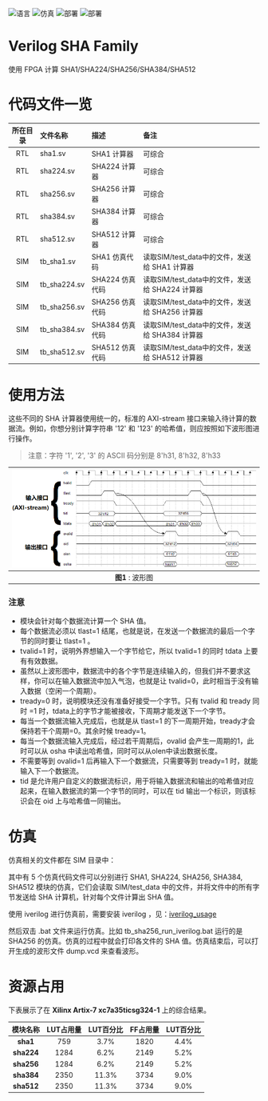 ![语言](https://img.shields.io/badge/语言-systemverilog_(IEEE1800_2005)-CAD09D.svg) ![仿真](https://img.shields.io/badge/仿真-iverilog-green.svg) ![部署](https://img.shields.io/badge/部署-quartus-blue.svg) ![部署](https://img.shields.io/badge/部署-vivado-FF1010.svg)

Verilog SHA Family
===========================

使用 FPGA 计算 SHA1/SHA224/SHA256/SHA384/SHA512



# 代码文件一览

| 所在目录 | 文件名称 | 描述    | 备注   |
| :---: | :--- | :--- | :--- |
| RTL | sha1.sv | SHA1 计算器 | 可综合 |
| RTL | sha224.sv | SHA224 计算器 | 可综合 |
| RTL | sha256.sv | SHA256 计算器 | 可综合 |
| RTL | sha384.sv | SHA384 计算器 | 可综合 |
| RTL | sha512.sv | SHA512 计算器 | 可综合 |
| SIM | tb_sha1.sv | SHA1 仿真代码 | 读取SIM/test_data中的文件，发送给 SHA1 计算器 |
| SIM | tb_sha224.sv | SHA224 仿真代码 | 读取SIM/test_data中的文件，发送给 SHA224 计算器 |
| SIM | tb_sha256.sv | SHA256 仿真代码 | 读取SIM/test_data中的文件，发送给 SHA256 计算器 |
| SIM | tb_sha384.sv | SHA384 仿真代码 | 读取SIM/test_data中的文件，发送给 SHA384 计算器 |
| SIM | tb_sha512.sv | SHA512 仿真代码 | 读取SIM/test_data中的文件，发送给 SHA512 计算器 |



# 使用方法

这些不同的 SHA 计算器使用统一的，标准的 AXI-stream 接口来输入待计算的数据流。例如，你想分别计算字符串 '12' 和 '123' 的哈希值，则应按照如下波形图进行操作。

> 注意：字符 '1', '2', '3' 的 ASCII 码分别是 8'h31, 8'h32, 8'h33

| ![](./figures/wave.png) |
| :----: |
| **图1** : 波形图 |

### 注意

* 模块会针对每个数据流计算一个 SHA 值。
* 每个数据流必须以 tlast=1 结尾，也就是说，在发送一个数据流的最后一个字节的同时要让 tlast=1 。
* tvalid=1 时，说明外界想输入一个字节给它，所以 tvalid=1 的同时 tdata 上要有有效数据。
* 虽然以上波形图中，数据流中的各个字节是连续输入的，但我们并不要求这样，你可以在输入数据流中加入气泡，也就是让 tvalid=0，此时相当于没有输入数据（空闲一个周期）。
* tready=0 时，说明模块还没有准备好接受一个字节。只有 tvalid 和 tready 同时 =1 时，tdata上的字节才能被接收，下周期才能发送下一个字节。
* 每当一个数据流输入完成后，也就是从 tlast=1 的下一周期开始，tready才会保持若干个周期=0。其余时候 tready=1。
* 每当一个数据流输入完成后，经过若干周期后，ovalid 会产生一周期的1，此时可以从 osha 中读出哈希值，同时可以从olen中读出数据长度。
* 不需要等到 ovalid=1 后再输入下一个数据流，只需要等到 tready=1 时，就能输入下一个数据流。
* tid 是允许用户自定义的数据流标识，用于将输入数据流和输出的哈希值对应起来，在输入数据流的第一个字节的同时，可以在 tid 输出一个标识，则该标识会在 oid 上与哈希值一同输出。



# 仿真

仿真相关的文件都在 SIM 目录中：

其中有 5 个仿真代码文件可以分别进行 SHA1, SHA224, SHA256, SHA384, SHA512 模块的仿真，它们会读取 SIM/test_data 中的文件，并将文件中的所有字节发送给 SHA 计算机，针对每个文件计算出 SHA 值。

使用 iverilog 进行仿真前，需要安装 iverilog ，见：[iverilog_usage](https://github.com/WangXuan95/WangXuan95/blob/main/iverilog_usage/iverilog_usage.md)

然后双击 .bat 文件来运行仿真。比如 tb_sha256_run_iverilog.bat 运行的是 SHA256 的仿真。仿真的过程中就会打印各文件的 SHA 值。仿真结束后，可以打开生成的波形文件 dump.vcd 来查看波形。



# 资源占用

下表展示了在 **Xilinx Artix-7 xc7a35ticsg324-1** 上的综合结果。

| 模块名称 | LUT占用量 | LUT百分比 | FF占用量 | LUT百分比 |
| :-----: | :-----:   | :-----:      | :-----: | :-----:      |
| **sha1**    | 759  | 3.7%  | 1820 | 4.4% |
| **sha224**  | 1284 | 6.2%  | 2149 | 5.2% |
| **sha256**  | 1284 | 6.2%  | 2149 | 5.2% |
| **sha384**  | 2350 | 11.3% | 3734 | 9.0% |
| **sha512**  | 2350 | 11.3% | 3734 | 9.0% |
